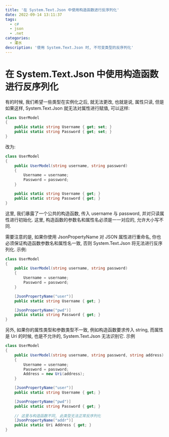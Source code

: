 ```yaml
---
title: '在 System.Text.Json 中使用构造函数进行反序列化'
date: 2022-09-14 13:11:37
tags:
  - c#
  - json
  - .net
categories:
  - 灌水
description: '使用 System.Text.Json 时, 不可变类型的反序列化'
---
```


# 在 System.Text.Json 中使用构造函数进行反序列化


有的时候, 我们希望一些类型在实例化之后, 就无法更改, 也就是说, 属性只读, 但是如果这样, System.Text.Json 就无法对属性进行赋值, 可以这样:


```csharp
class UserModel
{
    public static string Username { get; set; }
    public static string Password { get; set; }
}
```


改为:


```csharp
class UserModel
{
    public UserModel(string username, string password)
    {
        Username = username;
        Password = password;
    }

    public static string Username { get; }
    public static string Password { get; }
}
```


这里, 我们暴露了一个公共的构造函数, 传入 username 与 password, 并对只读属性进行初始化. 这里, 构造函数的参数名和属性名必须是一一对应的, 允许大小写不同.


需要注意的是, 如果你使用 JsonPropertyName 对 JSON 属性进行重命名, 你也必须保证构造函数参数名和属性名一致, 否则 System.Text.Json 将无法进行反序列化. 示例:


```csharp
class UserModel
{
    public UserModel(string username, string password)
    {
        Username = username;
        Password = password;
    }

    [JsonPropertyName("user")]
    public static string Username { get; }

    [JsonPropertyName("pwd")]
    public static string Password { get; }    
}
```


另外, 如果你的属性类型和参数类型不一致, 例如构造函数要求传入 string, 而属性是 Uri 的时候, 也是不允许的, System.Text.Json 无法识别它. 示例


```csharp
class UserModel
{
    public UserModel(string username, string password, string address)
    {
        Username = username;
        Password = password;
        Address = new Uri(address);
    }

    [JsonPropertyName("user")]
    public static string Username { get; }

    [JsonPropertyName("pwd")]
    public static string Password { get; }
	
	// 这里与构造函数不同, 此类型无法正常反序列化
    [JsonPropertyName("addr")]
    public static Uri Address { get; }
}
```

